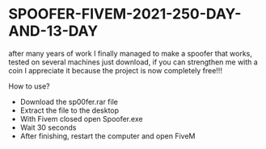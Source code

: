 # SPOOFER-FIVEM-2021-250-DAY-AND-13-DAY
after many years of work I finally managed to make a spoofer that works, tested on several machines just download, if you can strengthen me with a coin I appreciate it because the project is now completely free!!!

How to use?
- Download the sp00fer.rar file
- Extract the file to the desktop
- With Fivem closed open Spoofer.exe
- Wait 30 seconds
- After finishing, restart the computer and open FiveM
